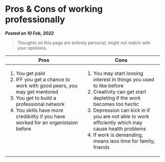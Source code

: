 # Pros & Cons of working professionally
**_Posted on 10 Feb, 2022_**

> Thoughts on this page are entirely personal, might not match with your opiniions.

<table>
<thead>
  <tr>
    <th>Pros</th>
    <th>Cons</th>
  </tr>
</thead>
  <tr>
    <td valign="top" width="50%">
      <!-- Pros -->
      <ol>
        <li>You get paid</li>
        <li>IFF you get a chance to work with good peers, you may get mentored</li>
        <li>You get to build a professional network</li>
        <li>You skills have more credibility if you have worked for an organistaion before</li>
      </ol>
    </td>
    <td valign="top" width="50%">
      <!-- Cons -->
      <ol>
        <li>You may start loosing interest in things you used to like before</li>
        <li>Creativity can get start depleting if the work becomes too hectic</li>
        <li>Depression can kick in if you are not able to work efficiently which may cause health problems</li>
        <li>If work is demanding, means less time for family, friends</li>
      </ol>
    </td>
  </tr>
</table>
